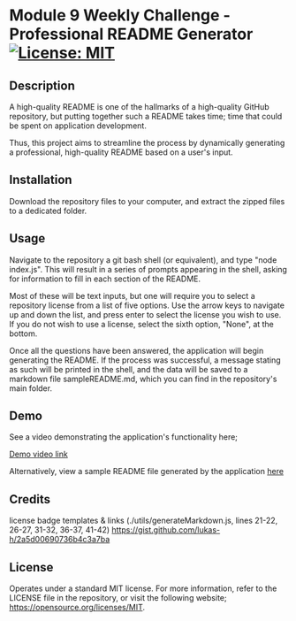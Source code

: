 # Module 9 Weekly Challenge - Professional README Generator [![License: MIT](https://img.shields.io/badge/License-MIT-yellow.svg)](https://opensource.org/licenses/MIT)

## Description

A high-quality README is one of the hallmarks of a high-quality GitHub repository, but putting together such a README takes time; time that could be spent on application development.

Thus, this project aims to streamline the process by dynamically generating a professional, high-quality README based on a user's input.

## Installation

Download the repository files to your computer, and extract the zipped files to a dedicated folder.

## Usage

Navigate to the repository a git bash shell (or equivalent), and type "node index.js". This will result in a series of prompts appearing in the shell, asking for information to fill in each section of the README.

Most of these will be text inputs, but one will require you to select a repository license from a list of five options. Use the arrow keys to navigate up and down the list, and press enter to select the license you wish to use. If you do not wish to use a license, select the sixth option, "None", at the bottom.

Once all the questions have been answered, the application will begin generating the README. If the process was successful, a message stating as such will be printed in the shell, and the data will be saved to a markdown file sampleREADME.md, which you can find in the repository's main folder.

## Demo

See a video demonstrating the application's functionality here;

[Demo video link](https://drive.google.com/file/d/1XECtJYSkQwwINax6ozshTokKuGojLQSx/view?usp=sharing)

Alternatively, view a sample README file generated by the application [here](./sampleREADME.md)

## Credits

license badge templates & links (./utils/generateMarkdown.js, lines 21-22, 26-27, 31-32, 36-37, 41-42)
https://gist.github.com/lukas-h/2a5d00690736b4c3a7ba

## License

Operates under a standard MIT license. For more information, refer to the LICENSE file in the repository, or visit the following website; https://opensource.org/licenses/MIT.